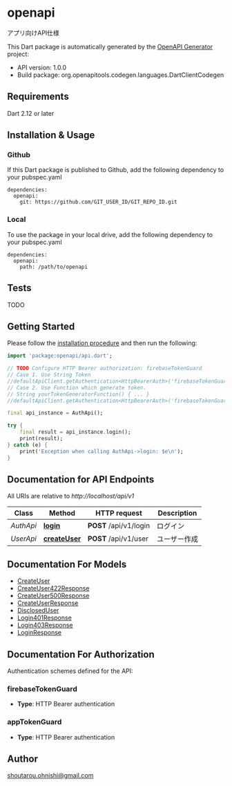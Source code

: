 # openapi
アプリ向けAPI仕様

This Dart package is automatically generated by the [OpenAPI Generator](https://openapi-generator.tech) project:

- API version: 1.0.0
- Build package: org.openapitools.codegen.languages.DartClientCodegen

## Requirements

Dart 2.12 or later

## Installation & Usage

### Github
If this Dart package is published to Github, add the following dependency to your pubspec.yaml
```
dependencies:
  openapi:
    git: https://github.com/GIT_USER_ID/GIT_REPO_ID.git
```

### Local
To use the package in your local drive, add the following dependency to your pubspec.yaml
```
dependencies:
  openapi:
    path: /path/to/openapi
```

## Tests

TODO

## Getting Started

Please follow the [installation procedure](#installation--usage) and then run the following:

```dart
import 'package:openapi/api.dart';

// TODO Configure HTTP Bearer authorization: firebaseTokenGuard
// Case 1. Use String Token
//defaultApiClient.getAuthentication<HttpBearerAuth>('firebaseTokenGuard').setAccessToken('YOUR_ACCESS_TOKEN');
// Case 2. Use Function which generate token.
// String yourTokenGeneratorFunction() { ... }
//defaultApiClient.getAuthentication<HttpBearerAuth>('firebaseTokenGuard').setAccessToken(yourTokenGeneratorFunction);

final api_instance = AuthApi();

try {
    final result = api_instance.login();
    print(result);
} catch (e) {
    print('Exception when calling AuthApi->login: $e\n');
}

```

## Documentation for API Endpoints

All URIs are relative to *http://localhost/api/v1*

Class | Method | HTTP request | Description
------------ | ------------- | ------------- | -------------
*AuthApi* | [**login**](doc//AuthApi.md#login) | **POST** /api/v1/login | ログイン
*UserApi* | [**createUser**](doc//UserApi.md#createuser) | **POST** /api/v1/user | ユーザー作成


## Documentation For Models

 - [CreateUser](doc//CreateUser.md)
 - [CreateUser422Response](doc//CreateUser422Response.md)
 - [CreateUser500Response](doc//CreateUser500Response.md)
 - [CreateUserResponse](doc//CreateUserResponse.md)
 - [DisclosedUser](doc//DisclosedUser.md)
 - [Login401Response](doc//Login401Response.md)
 - [Login403Response](doc//Login403Response.md)
 - [LoginResponse](doc//LoginResponse.md)


## Documentation For Authorization


Authentication schemes defined for the API:
### firebaseTokenGuard

- **Type**: HTTP Bearer authentication

### appTokenGuard

- **Type**: HTTP Bearer authentication


## Author

shoutarou.ohnishi@gmail.com

